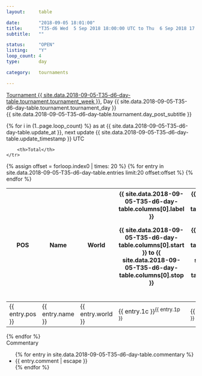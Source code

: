 ```yaml
---
layout: 	table

date: 		"2018-09-05 18:01:00"
title: 		"T35-d6 Wed  5 Sep 2018 18:00:00 UTC to Thu  6 Sep 2018 17:59:59 UTC"
subtitle: 	""

status:     "OPEN"
listing:    "Y"
loop_count: 4
type:       day

category: 	tournaments

---
```

<div class="table_header">
    <span class="table_title">
        <a href="{{ site.data.2018-09-05-T35-d6-day-table.tournament.week_results_table_url }}">
        Tournament {{ site.data.2018-09-05-T35-d6-day-table.tournament.tournament_week }}</a>, Day {{ site.data.2018-09-05-T35-d6-day-table.tournament.tournament_day }}
    </span><br>
    <span class="table_subtitle">
        {{ site.data.2018-09-05-T35-d6-day-table.tournament.day_post_subtitle }}
    </span>  
</div>

{% for i in (1..page.loop_count) %}
<span class="table_nextupdate">as at {{ site.data.2018-09-05-T35-d6-day-table.update_at }}, next update {{ site.data.2018-09-05-T35-d6-day-table.update_timestamp }} UTC</span> 
<table class="day_table">
  <colgroup>
    <col style="width:18px">
    <col style="width:55px">
    <col style="width:55px">
    <col style="width:12px">
    <col style="width:12px">
    <col style="width:12px">
    <col style="width:12px">
    <col style="width:12px">
    <col style="width:12px">
    <col style="width:12px">
    <col style="width:12px">
    <col style="width:12px">
    <col style="width:12px">
    <col style="width:12px">
    <col style="width:12px">
    <col style="width:12px">
    <col style="width:12px">
    <col style="width:12px">
    <col style="width:12px">
    <col style="width:12px">
    <col style="width:12px">
    <col style="width:12px">
    <col style="width:12px">
    <col style="width:12px">
    <col style="width:12px">
    <col style="width:12px">
    <col style="width:12px">
    <col style="width:18px">
  </colgroup>  
  <thead>
    <tr>
        <th>POS</th>
        <th class="AlignLeft">Name</th>
        <th class="AlignLeft">World</th>

<th><div class="label">{{ site.data.2018-09-05-T35-d6-day-table.columns[0].label }}<p class="onhover">{{ site.data.2018-09-05-T35-d6-day-table.columns[0].start }} to {{ site.data.2018-09-05-T35-d6-day-table.columns[0].stop }}</p></div>​</th>
<th><div class="label">{{ site.data.2018-09-05-T35-d6-day-table.columns[1].label }}<p class="onhover">{{ site.data.2018-09-05-T35-d6-day-table.columns[1].start }} to {{ site.data.2018-09-05-T35-d6-day-table.columns[1].stop }}</p></div>​</th>
<th><div class="label">{{ site.data.2018-09-05-T35-d6-day-table.columns[2].label }}<p class="onhover">{{ site.data.2018-09-05-T35-d6-day-table.columns[2].start }} to {{ site.data.2018-09-05-T35-d6-day-table.columns[2].stop }}</p></div>​</th>
<th><div class="label">{{ site.data.2018-09-05-T35-d6-day-table.columns[3].label }}<p class="onhover">{{ site.data.2018-09-05-T35-d6-day-table.columns[3].start }} to {{ site.data.2018-09-05-T35-d6-day-table.columns[3].stop }}</p></div>​</th>
<th><div class="label">{{ site.data.2018-09-05-T35-d6-day-table.columns[4].label }}<p class="onhover">{{ site.data.2018-09-05-T35-d6-day-table.columns[4].start }} to {{ site.data.2018-09-05-T35-d6-day-table.columns[4].stop }}</p></div>​</th>
<th><div class="label">{{ site.data.2018-09-05-T35-d6-day-table.columns[5].label }}<p class="onhover">{{ site.data.2018-09-05-T35-d6-day-table.columns[5].start }} to {{ site.data.2018-09-05-T35-d6-day-table.columns[5].stop }}</p></div>​</th>
<th><div class="label">{{ site.data.2018-09-05-T35-d6-day-table.columns[6].label }}<p class="onhover">{{ site.data.2018-09-05-T35-d6-day-table.columns[6].start }} to {{ site.data.2018-09-05-T35-d6-day-table.columns[6].stop }}</p></div>​</th>
<th><div class="label">{{ site.data.2018-09-05-T35-d6-day-table.columns[7].label }}<p class="onhover">{{ site.data.2018-09-05-T35-d6-day-table.columns[7].start }} to {{ site.data.2018-09-05-T35-d6-day-table.columns[7].stop }}</p></div>​</th>
<th><div class="label">{{ site.data.2018-09-05-T35-d6-day-table.columns[8].label }}<p class="onhover">{{ site.data.2018-09-05-T35-d6-day-table.columns[8].start }} to {{ site.data.2018-09-05-T35-d6-day-table.columns[8].stop }}</p></div>​</th>
<th><div class="label">{{ site.data.2018-09-05-T35-d6-day-table.columns[9].label }}<p class="onhover">{{ site.data.2018-09-05-T35-d6-day-table.columns[9].start }} to {{ site.data.2018-09-05-T35-d6-day-table.columns[9].stop }}</p></div>​</th>
<th><div class="label">{{ site.data.2018-09-05-T35-d6-day-table.columns[10].label }}<p class="onhover">{{ site.data.2018-09-05-T35-d6-day-table.columns[10].start }} to {{ site.data.2018-09-05-T35-d6-day-table.columns[10].stop }}</p></div>​</th>

<th><div class="label">{{ site.data.2018-09-05-T35-d6-day-table.columns[11].label }}<p class="onhover">{{ site.data.2018-09-05-T35-d6-day-table.columns[11].start }} to {{ site.data.2018-09-05-T35-d6-day-table.columns[11].stop }}</p></div>​</th>
<th><div class="label">{{ site.data.2018-09-05-T35-d6-day-table.columns[12].label }}<p class="onhover">{{ site.data.2018-09-05-T35-d6-day-table.columns[12].start }} to {{ site.data.2018-09-05-T35-d6-day-table.columns[12].stop }}</p></div>​</th>
<th><div class="label">{{ site.data.2018-09-05-T35-d6-day-table.columns[13].label }}<p class="onhover">{{ site.data.2018-09-05-T35-d6-day-table.columns[13].start }} to {{ site.data.2018-09-05-T35-d6-day-table.columns[13].stop }}</p></div>​</th>
<th><div class="label">{{ site.data.2018-09-05-T35-d6-day-table.columns[14].label }}<p class="onhover">{{ site.data.2018-09-05-T35-d6-day-table.columns[14].start }} to {{ site.data.2018-09-05-T35-d6-day-table.columns[14].stop }}</p></div>​</th>
<th><div class="label">{{ site.data.2018-09-05-T35-d6-day-table.columns[15].label }}<p class="onhover">{{ site.data.2018-09-05-T35-d6-day-table.columns[15].start }} to {{ site.data.2018-09-05-T35-d6-day-table.columns[15].stop }}</p></div>​</th>
<th><div class="label">{{ site.data.2018-09-05-T35-d6-day-table.columns[16].label }}<p class="onhover">{{ site.data.2018-09-05-T35-d6-day-table.columns[16].start }} to {{ site.data.2018-09-05-T35-d6-day-table.columns[16].stop }}</p></div>​</th>
<th><div class="label">{{ site.data.2018-09-05-T35-d6-day-table.columns[17].label }}<p class="onhover">{{ site.data.2018-09-05-T35-d6-day-table.columns[17].start }} to {{ site.data.2018-09-05-T35-d6-day-table.columns[17].stop }}</p></div>​</th>
<th><div class="label">{{ site.data.2018-09-05-T35-d6-day-table.columns[18].label }}<p class="onhover">{{ site.data.2018-09-05-T35-d6-day-table.columns[18].start }} to {{ site.data.2018-09-05-T35-d6-day-table.columns[18].stop }}</p></div>​</th>
<th><div class="label">{{ site.data.2018-09-05-T35-d6-day-table.columns[19].label }}<p class="onhover">{{ site.data.2018-09-05-T35-d6-day-table.columns[19].start }} to {{ site.data.2018-09-05-T35-d6-day-table.columns[19].stop }}</p></div>​</th>
<th><div class="label">{{ site.data.2018-09-05-T35-d6-day-table.columns[20].label }}<p class="onhover">{{ site.data.2018-09-05-T35-d6-day-table.columns[20].start }} to {{ site.data.2018-09-05-T35-d6-day-table.columns[20].stop }}</p></div>​</th>

<th><div class="label">{{ site.data.2018-09-05-T35-d6-day-table.columns[21].label }}<p class="onhover">{{ site.data.2018-09-05-T35-d6-day-table.columns[21].start }} to {{ site.data.2018-09-05-T35-d6-day-table.columns[21].stop }}</p></div>​</th>
<th><div class="label">{{ site.data.2018-09-05-T35-d6-day-table.columns[22].label }}<p class="onhover">{{ site.data.2018-09-05-T35-d6-day-table.columns[22].start }} to {{ site.data.2018-09-05-T35-d6-day-table.columns[22].stop }}</p></div>​</th>
<th><div class="label">{{ site.data.2018-09-05-T35-d6-day-table.columns[23].label }}<p class="onhover">{{ site.data.2018-09-05-T35-d6-day-table.columns[23].start }} to {{ site.data.2018-09-05-T35-d6-day-table.columns[23].stop }}</p></div>​</th>

        <th>Total</th>
    </tr>
  </thead>
  {% assign offset = forloop.index0 | times: 20 %}
<tbody>
{% for entry in site.data.2018-09-05-T35-d6-day-table.entries limit:20 offset:offset %}
  <tr>
    <td class="pl{{ entry.pos }}">{{ entry.pos }}</td>
    <td class="AlignLeft">{{ entry.name }}</td>
    <td class="AlignLeft">{{ entry.world }}</td>
    <td class="pl{{ entry.1p }}">{{ entry.1c }}<sup>{{ entry.1p }}</sup></td>
    <td class="pl{{ entry.2p }}">{{ entry.2c }}<sup>{{ entry.2p }}</sup></td>
    <td class="pl{{ entry.3p }}">{{ entry.3c }}<sup>{{ entry.3p }}</sup></td>
    <td class="pl{{ entry.4p }}">{{ entry.4c }}<sup>{{ entry.4p }}</sup></td>
    <td class="pl{{ entry.5p }}">{{ entry.5c }}<sup>{{ entry.5p }}</sup></td>
    <td class="pl{{ entry.6p }}">{{ entry.6c }}<sup>{{ entry.6p }}</sup></td>
    <td class="pl{{ entry.7p }}">{{ entry.7c }}<sup>{{ entry.7p }}</sup></td>
    <td class="pl{{ entry.8p }}">{{ entry.8c }}<sup>{{ entry.8p }}</sup></td>
    <td class="pl{{ entry.9p }}">{{ entry.9c }}<sup>{{ entry.9p }}</sup></td>
    <td class="pl{{ entry.10p }}">{{ entry.10c }}<sup>{{ entry.10p }}</sup></td>
    <td class="pl{{ entry.11p }}">{{ entry.11c }}<sup>{{ entry.11p }}</sup></td>
    <td class="pl{{ entry.12p }}">{{ entry.12c }}<sup>{{ entry.12p }}</sup></td>
    <td class="pl{{ entry.13p }}">{{ entry.13c }}<sup>{{ entry.13p }}</sup></td>
    <td class="pl{{ entry.14p }}">{{ entry.14c }}<sup>{{ entry.14p }}</sup></td>
    <td class="pl{{ entry.15p }}">{{ entry.15c }}<sup>{{ entry.15p }}</sup></td>
    <td class="pl{{ entry.16p }}">{{ entry.16c }}<sup>{{ entry.16p }}</sup></td>
    <td class="pl{{ entry.17p }}">{{ entry.17c }}<sup>{{ entry.17p }}</sup></td>
    <td class="pl{{ entry.18p }}">{{ entry.18c }}<sup>{{ entry.18p }}</sup></td>
    <td class="pl{{ entry.19p }}">{{ entry.19c }}<sup>{{ entry.19p }}</sup></td>
    <td class="pl{{ entry.20p }}">{{ entry.20c }}<sup>{{ entry.20p }}</sup></td>
    <td class="pl{{ entry.21p }}">{{ entry.21c }}<sup>{{ entry.21p }}</sup></td>
    <td class="pl{{ entry.22p }}">{{ entry.22c }}<sup>{{ entry.22p }}</sup></td>
    <td class="pl{{ entry.23p }}">{{ entry.23c }}<sup>{{ entry.23p }}</sup></td>
    <td class="pl{{ entry.24p }}">{{ entry.24c }}<sup>{{ entry.24p }}</sup></td>
    <td>{{ entry.total }}</td>
  </tr>
{% endfor %}  
</tbody>
</table>
<div class="leaderboard"></div>
{% endfor %}

<div class="commentary">
  <span class="commentary_title">Commentary</span>
  <ul>
    {% for entry in site.data.2018-09-05-T35-d6-day-table.commentary %}
    <li class="commentary_list">{{ entry.comment | escape }}</li>
    {% endfor %}
  </ul>
</div>




